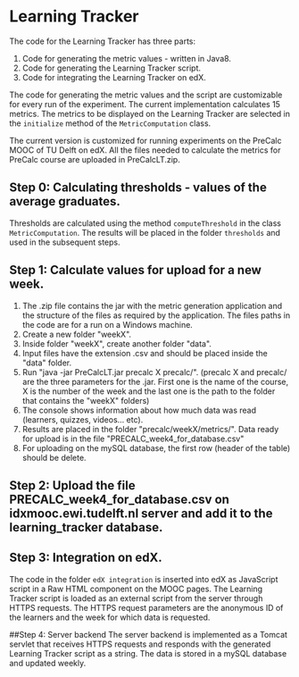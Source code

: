 # Learning Tracker

The code for the Learning Tracker has three parts:
1. Code for generating the metric values - written in Java8.
2. Code for generating the Learning Tracker script.
3. Code for integrating the Learning Tracker on edX.

The code for generating the metric values and the script are customizable for every run of the experiment. The current implementation calculates 15 metrics. The metrics to be displayed on the Learning Tracker are selected in the `initialize` method of the `MetricComputation` class.

The current version is customized for running experiments on the PreCalc MOOC of TU Delft on edX. All the files needed to calculate the metrics for PreCalc course are uploaded in PreCalcLT.zip.

## Step 0: Calculating thresholds - values of the average graduates.
Thresholds are calculated using the method `computeThreshold` in the class `MetricComputation`. The results will be placed in the folder `thresholds` and used in the subsequent steps.

## Step 1: Calculate values for upload for a new week.
1. The .zip file contains the jar with the metric generation application and the structure of the files as required by the application. The files paths in the code are for a run on a Windows machine.
2. Create a new folder "weekX". 
3. Inside folder "weekX", create another folder "data".
4. Input files have the extension .csv and should be placed inside the "data" folder.
5. Run "java -jar PreCalcLT.jar precalc X precalc/". (precalc X and precalc/ are the three parameters for the .jar. First one is the name of the course, X is the number of the week and the last one is the path to the folder that contains the "weekX" folders)
7. The console shows information about how much data was read (learners, quizzes, videos... etc).
8. Results are placed in the folder "precalc/weekX/metrics/". Data ready for upload is in the file "PRECALC_week4_for_database.csv"
9. For uploading on the mySQL database, the first row (header of the table) should be delete.

## Step 2: Upload the file PRECALC_week4_for_database.csv on idxmooc.ewi.tudelft.nl server and add it to the learning_tracker database.

## Step 3: Integration on edX.
The code in the folder `edX integration` is inserted into edX as JavaScript script in a Raw HTML component on the MOOC pages.
The Learning Tracker script is loaded as an external script from the server through HTTPS requests. The HTTPS request parameters are the anonymous ID of the learners and the week for which data is requested. 

##Step 4: Server backend
The server backend is implemented as a Tomcat servlet that receives HTTPS requests and responds with the generated Learning Tracker script as a string. The data is stored in a mySQL database and updated weekly.


